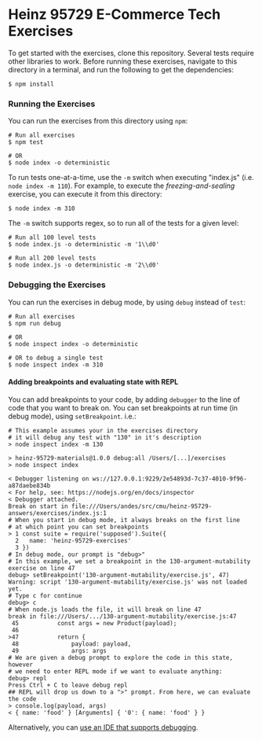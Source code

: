 Heinz 95729 E-Commerce Tech Exercises
=====================================

To get started with the exercises, clone this repository. Several tests require other libraries to work. Before running these exercises, navigate to this directory in a terminal, and run the following to get the dependencies:

```
$ npm install
```

### Running the Exercises

You can run the exercises from this directory using `npm`:

```Shell
# Run all exercises
$ npm test

# OR
$ node index -o deterministic
```

To run tests one-at-a-time, use the `-m` switch when executing "index.js" (i.e. `node index -m 110`). For example, to execute the _freezing-and-sealing_ exercise, you can execute it from this directory:

```Shell
$ node index -m 310
```

The `-m` switch supports regex, so to run all of the tests for a given level:

```Shell
# Run all 100 level tests
$ node index.js -o deterministic -m '1\\d0'

# Run all 200 level tests
$ node index.js -o deterministic -m '2\\d0'
```

### Debugging the Exercises
You can run the exercises in debug mode, by using `debug` instead of `test`:

```Shell
# Run all exercises
$ npm run debug

# OR
$ node inspect index -o deterministic

# OR to debug a single test
$ node inspect index -m 310
```

#### Adding breakpoints and evaluating state with REPL
You can add breakpoints to your code, by adding `debugger` to the line of code that you want to break on. You can set breakpoints at run time (in debug mode), using `setBreakpoint`. i.e.:

```Shell
# This example assumes your in the exercises directory
# it will debug any test with "130" in it's description
> node inspect index -m 130

> heinz-95729-materials@1.0.0 debug:all /Users/[...]/exercises
> node inspect index

< Debugger listening on ws://127.0.0.1:9229/2e54893d-7c37-4010-9f96-a87daebe834b
< For help, see: https://nodejs.org/en/docs/inspector
< Debugger attached.
Break on start in file:///Users/andes/src/cmu/heinz-95729-answers/exercises/index.js:1
# When you start in debug mode, it always breaks on the first line
# at which point you can set breakpoints
> 1 const suite = require('supposed').Suite({
  2   name: 'heinz-95729-exercises'
  3 })
# In debug mode, our prompt is "debug>"
# In this example, we set a breakpoint in the 130-argument-mutability exercise on line 47
debug> setBreakpoint('130-argument-mutability/exercise.js', 47)
Warning: script '130-argument-mutability/exercise.js' was not loaded yet.
# Type c for continue
debug> c
# When node.js loads the file, it will break on line 47
break in file:///Users/.../130-argument-mutability/exercise.js:47
 45           const args = new Product(payload);
 46
>47           return {
 48               payload: payload,
 49               args: args
# We are given a debug prompt to explore the code in this state, however
# we need to enter REPL mode if we want to evaluate anything:
debug> repl
Press Ctrl + C to leave debug repl
## REPL will drop us down to a ">" prompt. From here, we can evaluate the code
> console.log(payload, args)
< { name: 'food' } [Arguments] { '0': { name: 'food' } }
```

Alternatively, you can [use an IDE that supports debugging](https://code.visualstudio.com/docs/nodejs/nodejs-debugging).
